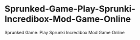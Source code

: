 # Sprunked-Game-Play-Sprunki-Incredibox-Mod-Game-Online
Sprunked Game: Play Sprunki Incredibox Mod Game Online
